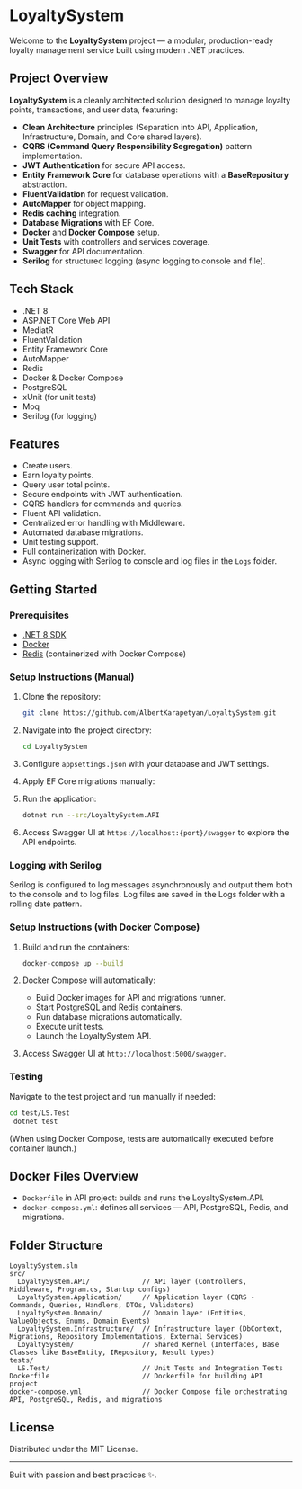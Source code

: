 ﻿# LoyaltySystem

Welcome to the **LoyaltySystem** project — a modular, production-ready loyalty management service built using modern .NET practices.

## Project Overview

**LoyaltySystem** is a cleanly architected solution designed to manage loyalty points, transactions, and user data, featuring:

- **Clean Architecture** principles (Separation into API, Application, Infrastructure, Domain, and Core shared layers).
- **CQRS (Command Query Responsibility Segregation)** pattern implementation.
- **JWT Authentication** for secure API access.
- **Entity Framework Core** for database operations with a **BaseRepository** abstraction.
- **FluentValidation** for request validation.
- **AutoMapper** for object mapping.
- **Redis caching** integration.
- **Database Migrations** with EF Core.
- **Docker** and **Docker Compose** setup.
- **Unit Tests** with controllers and services coverage.
- **Swagger** for API documentation.
- **Serilog** for structured logging (async logging to console and file).

## Tech Stack

- .NET 8
- ASP.NET Core Web API
- MediatR
- FluentValidation
- Entity Framework Core
- AutoMapper
- Redis
- Docker & Docker Compose
- PostgreSQL
- xUnit (for unit tests)
- Moq
- Serilog (for logging)

## Features

- Create users.
- Earn loyalty points.
- Query user total points.
- Secure endpoints with JWT authentication.
- CQRS handlers for commands and queries.
- Fluent API validation.
- Centralized error handling with Middleware.
- Automated database migrations.
- Unit testing support.
- Full containerization with Docker.
- Async logging with Serilog to console and log files in the `Logs` folder.

## Getting Started

### Prerequisites

- [.NET 8 SDK](https://dotnet.microsoft.com/en-us/download/dotnet/8.0)
- [Docker](https://www.docker.com/)
- [Redis](https://redis.io/) (containerized with Docker Compose)

### Setup Instructions (Manual)

1. Clone the repository:
   ```bash
   git clone https://github.com/AlbertKarapetyan/LoyaltySystem.git
   ```

2. Navigate into the project directory:
   ```bash
   cd LoyaltySystem
   ```

3. Configure `appsettings.json` with your database and JWT settings.

4. Apply EF Core migrations manually:

5. Run the application:
   ```bash
   dotnet run --src/LoyaltySystem.API
   ```

6. Access Swagger UI at `https://localhost:{port}/swagger` to explore the API endpoints.

### Logging with Serilog
Serilog is configured to log messages asynchronously and output them both to the console and to log files. Log files are saved in the Logs folder with a rolling date pattern.

### Setup Instructions (with Docker Compose)

1. Build and run the containers:
   ```bash
   docker-compose up --build
   ```

2. Docker Compose will automatically:
   - Build Docker images for API and migrations runner.
   - Start PostgreSQL and Redis containers.
   - Run database migrations automatically.
   - Execute unit tests.
   - Launch the LoyaltySystem API.

3. Access Swagger UI at `http://localhost:5000/swagger`.

### Testing

Navigate to the test project and run manually if needed:
```bash
cd test/LS.Test
 dotnet test
```

(When using Docker Compose, tests are automatically executed before container launch.)

## Docker Files Overview

- `Dockerfile` in API project: builds and runs the LoyaltySystem.API.
- `docker-compose.yml`: defines all services — API, PostgreSQL, Redis, and migrations.

## Folder Structure

```
LoyaltySystem.sln
src/
  LoyaltySystem.API/             // API layer (Controllers, Middleware, Program.cs, Startup configs)
  LoyaltySystem.Application/     // Application layer (CQRS - Commands, Queries, Handlers, DTOs, Validators)
  LoyaltySystem.Domain/          // Domain layer (Entities, ValueObjects, Enums, Domain Events)
  LoyaltySystem.Infrastructure/  // Infrastructure layer (DbContext, Migrations, Repository Implementations, External Services)
  LoyaltySystem/                 // Shared Kernel (Interfaces, Base Classes like BaseEntity, IRepository, Result types)
tests/
  LS.Test/                       // Unit Tests and Integration Tests
Dockerfile                       // Dockerfile for building API project
docker-compose.yml               // Docker Compose file orchestrating API, PostgreSQL, Redis, and migrations
```

## License

Distributed under the MIT License.

---

Built with passion and best practices ✨.

